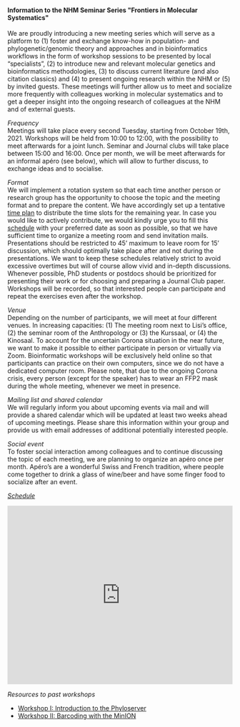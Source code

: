 #### Information to the NHM Seminar Series "**Frontiers in Molecular Systematics**"

We are proudly introducing a new meeting series which will serve as a platform to (1) foster and exchange know-how in population- and phylogenetic/genomic theory and approaches and in bioinformatics workflows in the form of workshop sessions to be presented by local “specialists”, (2) to introduce new and relevant molecular genetics and bioinformatics methodologies, (3) to discuss current literature (and also citation classics) and (4) to present ongoing research within the NHM or (5) by invited guests. These meetings will further allow us to meet and socialize more frequently with colleagues working in molecular systematics and to get a deeper insight into the ongoing research of colleagues at the NHM and of external guests.

_Frequency_  
Meetings will take place every second Tuesday, starting from October 19th, 2021. Workshops will be held from 10:00 to 12:00, with the possibility to meet afterwards for a joint lunch. Seminar and Journal clubs will take place between 15:00 and 16:00. Once per month, we will be meet afterwards for an informal apéro (see below), which will allow to further discuss, to exchange ideas and to socialise.

_Format_  
We will implement a rotation system so that each time another person or research group has the opportunity to choose the topic and the meeting format and to prepare the content. We have accordingly set up a tentative [time plan](https://docs.google.com/spreadsheets/d/19zfcy2Th4nzREn49-QFmQEjEkCSBWrjhndXq7DfFMeQ/edit?usp=sharing) to distribute the time slots for the remaining year. In case you would like to actively contribute, we would kindly urge you to fill this [schedule](https://docs.google.com/spreadsheets/d/19zfcy2Th4nzREn49-QFmQEjEkCSBWrjhndXq7DfFMeQ/edit?usp=sharing) with your preferred date as soon as possible, so that we have sufficient time to organize a meeting room and send invitation mails.
Presentations should be restricted to 45’ maximum to leave room for 15’ discussion, which should optimally take place after and not during the presentations. We want to keep these schedules relatively strict to avoid excessive overtimes but will of course allow vivid and in-depth discussions. Whenever possible, PhD students or postdocs should be prioritized for presenting their work or for choosing and preparing a Journal Club paper. Workshops will be recorded, so that interested people can participate and repeat the exercises even after the workshop.

_Venue_  
Depending on the number of participants, we will meet at four different venues. In increasing capacities: (1) The meeting room next to Lisi’s office, (2) the seminar room of the Anthropology or (3) the Kurssaal, or (4) the Kinosaal. To account for the uncertain Corona situation in the near future, we want to make it possible to either participate in person or virtually via Zoom. Bioinformatic workshops will be exclusively held online so that participants can practice on their own computers, since we do not have a dedicated computer room. Please note, that due to the ongoing Corona crisis, every person (except for the speaker) has to wear an FFP2 mask during the whole meeting, whenever we meet in presence.

_Mailing list and shared calendar_  
We will regularly inform you about upcoming events via mail and will provide a shared calendar which will be updated at least two weeks ahead of upcoming meetings. Please share this information within your group and provide us with email addresses of additional potentially interested people.

_Social event_  
To foster social interaction among colleagues and to continue discussing the topic of each meeting, we are planning to organize an apéro once per month. Apéro’s are a wonderful Swiss and French tradition, where people come together to drink a glass of wine/beer and have some finger food to socialize after an event.

[_Schedule_](https://docs.google.com/spreadsheets/d/19zfcy2Th4nzREn49-QFmQEjEkCSBWrjhndXq7DfFMeQ/edit?usp=sharing)

<iframe frameborder="0" width="100%" height="400" src="https://docs.google.com/spreadsheets/d/e/2PACX-1vQZ-UnprPjfyp3oX0VGUBcL_erU21vTL7r0pmEKZ-c7xD1V1TYkqOqMibpP7cfoedUewYk-GpZSc0PL/pubhtml?gid=0&amp;single=true&amp;widget=true&amp;headers=false"></iframe>

_Resources to past workshops_

-   [Workshop I: Introduction to the Phyloserver](https://github.com/nhmvienna/Workshop_I_Intro_to_Phyloserver)
-   [Workshop II: Barcoding with the MinION](https://github.com/nhmvienna/Workshop_II_MinION_barcoding)
